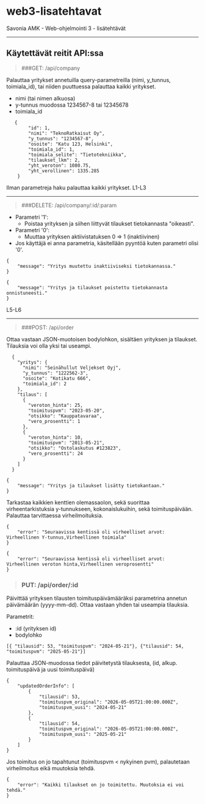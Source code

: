 # web3-lisatehtavat
Savonia AMK - Web-ohjelmointi 3 - lisätehtävät

---

## Käytettävät reitit API:ssa
> ###GET: /api/company

Palauttaa yritykset annetuilla query-parametreilla (nimi, y_tunnus, toimiala_id), tai niiden puuttuessa palauttaa kaikki yritykset.

- nimi (tai nimen alkuosa)
- y-tunnus muodossa 1234567-8 tai 12345678
- toimiala_id

```
   {
        "id": 1,
        "nimi": "TeknoRatkaisut Oy",
        "y_tunnus": "1234567-8",
        "osoite": "Katu 123, Helsinki",
        "toimiala_id": 1,
        "toimiala_selite": "Tietotekniikka",
        "tilaukset_lkm": 2,
        "yht_veroton": 1080.75,
        "yht_verollinen": 1335.285
    }
```

Ilman parametreja haku palauttaa kaikki yritykset.
L1-L3

---

> ###DELETE: /api/company/:id/:param


- Parametri '1': 
    - Poistaa yrityksen ja siihen liittyvät tilaukset tietokannasta "oikeasti".
- Parametri '0': 
    - Muuttaa yrityksen aktiivistatuksen 0 => 1 (inaktiivinen)
- Jos käyttäjä ei anna parametria, käsitellään pyyntöä kuten parametri olisi '0'.

```
{
    "message": "Yritys muutettu inaktiiviseksi tietokannassa."
}
```
```
{
    "message": "Yritys ja tilaukset poistettu tietokannasta onnistuneesti."
}
```

L5-L6

---

> ###POST: /api/order

Ottaa vastaan JSON-muotoisen bodylohkon, sisältäen yrityksen ja tilaukset.
Tilauksia voi olla yksi tai useampi.

```
  {
    "yritys": {
      "nimi": "Seinähullut Veljekset Oyj",
      "y_tunnus": "1222562-3",
      "osoite": "Kotikatu 666",
      "toimiala_id": 2
    },
    "tilaus": [
      {
        "veroton_hinta": 25,
        "toimituspvm": "2023-05-20",
        "otsikko": "Kauppatavaraa",
        "vero_prosentti": 1
      },
      {
        "veroton_hinta": 10,
        "toimituspvm": "2013-05-21",
        "otsikko": "Ostolaskutus #123823",
        "vero_prosentti": 24
      }
    ]
  }
```

```
{
    "message": "Yritys ja tilaukset lisätty tietokantaan."
}
```
Tarkastaa kaikkien kenttien olemassaolon, sekä suorittaa virheentarkistuksia y-tunnukseen, kokonaislukuihin, sekä toimituspäivään.
Palauttaa tarvittaessa virheilmoituksia.

```
{
    "error": "Seuraavissa kentissä oli virheelliset arvot: Virheellinen Y-tunnus,Virheellinen toimiala"
}
```
```
{
    "error": "Seuraavissa kentissä oli virheelliset arvot: Virheellinen veroton hinta,Virheellinen veroprosentti"
}
```

> ### PUT: /api/order/:id
Päivittää yrityksen tilausten toimituspäivämääräksi parametrina annetun päivämäärän (yyyy-mm-dd).
Ottaa vastaan yhden tai useampia tilauksia.

Parametrit: 
- :id (yrityksen id)
- bodylohko
```
[{ "tilausid": 53, "toimituspvm": "2024-05-21"}, {"tilausid": 54, "toimituspvm": "2025-05-21"}]
```

Palauttaa JSON-muodossa tiedot päivitetystä tilauksesta, (id, alkup. toimituspäivä ja uusi toimituspäivä)
```
{
    "updatedOrderInfo": [
        {
            "tilausid": 53,
            "toimituspvm_original": "2026-05-05T21:00:00.000Z",
            "toimituspvm_uusi": "2024-05-21"
        },
        {
            "tilausid": 54,
            "toimituspvm_original": "2026-05-05T21:00:00.000Z",
            "toimituspvm_uusi": "2025-05-21"
        }
    ]
}
```

Jos toimitus on jo tapahtunut (toimituspvm < nykyinen pvm), palautetaan virheilmoitus eikä muutoksia tehdä.

```
{
    "error": "Kaikki tilaukset on jo toimitettu. Muutoksia ei voi tehdä."
}
```


